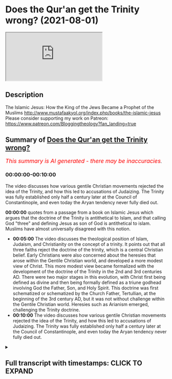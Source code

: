 # Does the Qur'an get the Trinity wrong? (2021-08-01)

<iframe loading='lazy' allow='autoplay' src='https://www.youtube.com/embed/qxUiBgt5eG0'></iframe>

## Description

The Islamic Jesus: How the King of the Jews Became a Prophet of the Muslims http://www.mustafaakyol.org/index.php/books/the-islamic-jesus
Please consider supporting my work on Patreon: https://www.patreon.com/Bloggingtheology?fan_landing=true

## Summary of [Does the Qur'an get the Trinity wrong?](https://www.youtube.com/watch?v=qxUiBgt5eG0)


*<span style="color:red; font-size:125%">This summary is AI generated - there may be inaccuracies</span>. [](/)*

### <a onclick="modifyYTiframeseektime('0')">00:00:00-00:10:00</a>

The video discusses how various gentile Christian movements rejected the idea of the Trinity, and how this led to accusations of Judaizing. The Trinity was fully established only half a century later at the Council of Constantinople, and even today the Aryan tendency never fully died out.

**<a onclick="modifyYTiframeseektime('0')">00:00:00</a>** quotes from a passage from a book on Islamic Jesus which argues that the doctrine of the Trinity is antithetical to Islam, and that calling God "three" and defining Jesus as son of God is antithetical to islam. Muslims have almost universally disagreed with this notion.
* **<a onclick="modifyYTiframeseektime('300')">00:05:00</a>** The video discusses the theological position of Islam, Judaism, and Christianity on the concept of a trinity. It points out that all three faiths reject the doctrine of the trinity, which is a central Christian belief. Early Christians were also concerned about the heresies that arose within the Gentile Christian world, and developed a more modest view of Christ. This more modest view became formalized with the development of the doctrine of the Trinity in the 2nd and 3rd centuries AD. There were two major stages in this evolution, with Christ first being defined as divine and then being formally defined as a triune godhead involving God the Father, Son, and Holy Spirit. This doctrine was first schematized or schematized by the Church Father, Tertullian, at the beginning of the 3rd century AD, but it was not without challenge within the Gentile Christian world. Heresies such as Arianism emerged, challenging the Trinity doctrine.
* **<a onclick="modifyYTiframeseektime('600')">00:10:00</a>** The video discusses how various gentile Christian movements rejected the idea of the Trinity, and how this led to accusations of Judaizing. The Trinity was fully established only half a century later at the Council of Constantinople, and even today the Aryan tendency never fully died out.

<details><summary><h2>Full transcript with timestamps: CLICK TO EXPAND</h2></summary>

<a onclick="modifyYTiframeseektime('1')">0:00:01</a> does the quran get the christian  
<a onclick="modifyYTiframeseektime('3')">0:00:03</a> doctrine of the trinity  
<a onclick="modifyYTiframeseektime('4')">0:00:04</a> wrong this is an accusation that's often  
<a onclick="modifyYTiframeseektime('6')">0:00:06</a> made by christians and  
<a onclick="modifyYTiframeseektime('8')">0:00:08</a> others when they read the quran and say  
<a onclick="modifyYTiframeseektime('10')">0:00:10</a> no no this is not what christian  
<a onclick="modifyYTiframeseektime('11')">0:00:11</a> theology teaches  
<a onclick="modifyYTiframeseektime('13')">0:00:13</a> about god and to help answer this  
<a onclick="modifyYTiframeseektime('16')">0:00:16</a> question i want to  
<a onclick="modifyYTiframeseektime('17')">0:00:17</a> quote from a brief passage from this  
<a onclick="modifyYTiframeseektime('20')">0:00:20</a> book the islamic jesus by mustafa akhil  
<a onclick="modifyYTiframeseektime('23')">0:00:23</a> how the king of the jews became a  
<a onclick="modifyYTiframeseektime('25')">0:00:25</a> prophet of the muslims  
<a onclick="modifyYTiframeseektime('27')">0:00:27</a> and he addresses this question on page  
<a onclick="modifyYTiframeseektime('30')">0:00:30</a> 107  
<a onclick="modifyYTiframeseektime('31')">0:00:31</a> in a section entitled the problem with  
<a onclick="modifyYTiframeseektime('34')">0:00:34</a> the trinity  
<a onclick="modifyYTiframeseektime('35')">0:00:35</a> and he writes if there is one single  
<a onclick="modifyYTiframeseektime('38')">0:00:38</a> concept in christian theology  
<a onclick="modifyYTiframeseektime('40')">0:00:40</a> that will never be accepted by muslims  
<a onclick="modifyYTiframeseektime('43')">0:00:43</a> it is the doctrine  
<a onclick="modifyYTiframeseektime('44')">0:00:44</a> of the trinity that god consists of the  
<a onclick="modifyYTiframeseektime('47')">0:00:47</a> father  
<a onclick="modifyYTiframeseektime('48')">0:00:48</a> the son and the holy spirit to islam  
<a onclick="modifyYTiframeseektime('51')">0:00:51</a> that is a very unabrahamic idea  
<a onclick="modifyYTiframeseektime('54')">0:00:54</a> that violates the absolute oneness of  
<a onclick="modifyYTiframeseektime('57')">0:00:57</a> god  
<a onclick="modifyYTiframeseektime('59')">0:00:59</a> hence the quran explicitly condemns the  
<a onclick="modifyYTiframeseektime('62')">0:01:02</a> trinity  
<a onclick="modifyYTiframeseektime('62')">0:01:02</a> in two explicit passages the first of  
<a onclick="modifyYTiframeseektime('65')">0:01:05</a> them  
<a onclick="modifyYTiframeseektime('66')">0:01:06</a> is a call to christians  
<a onclick="modifyYTiframeseektime('69')">0:01:09</a> people of the book do not go to excess  
<a onclick="modifyYTiframeseektime('72')">0:01:12</a> in your religion say nothing but the  
<a onclick="modifyYTiframeseektime('75')">0:01:15</a> truth about god  
<a onclick="modifyYTiframeseektime('76')">0:01:16</a> the messiah jesus son of mary was only  
<a onclick="modifyYTiframeseektime('79')">0:01:19</a> the messenger of god  
<a onclick="modifyYTiframeseektime('81')">0:01:21</a> and his word which he cast into mary  
<a onclick="modifyYTiframeseektime('84')">0:01:24</a> and a spirit from him so have faith in  
<a onclick="modifyYTiframeseektime('87')">0:01:27</a> god and his messengers do not say  
<a onclick="modifyYTiframeseektime('91')">0:01:31</a> three it is better that you stop  
<a onclick="modifyYTiframeseektime('94')">0:01:34</a> god is only one god he is too  
<a onclick="modifyYTiframeseektime('98')">0:01:38</a> glorious to have a son everything in the  
<a onclick="modifyYTiframeseektime('101')">0:01:41</a> heavens  
<a onclick="modifyYTiframeseektime('102')">0:01:42</a> and in the earth belongs to him god  
<a onclick="modifyYTiframeseektime('105')">0:01:45</a> suffices  
<a onclick="modifyYTiframeseektime('106')">0:01:46</a> as a guardian end quote  
<a onclick="modifyYTiframeseektime('110')">0:01:50</a> this passage leaves little doubt that  
<a onclick="modifyYTiframeseektime('112')">0:01:52</a> calling god  
<a onclick="modifyYTiframeseektime('113')">0:01:53</a> three and defining jesus as son of god  
<a onclick="modifyYTiframeseektime('116')">0:01:56</a> is antithetical to islam  
<a onclick="modifyYTiframeseektime('119')">0:01:59</a> even if we recall that sun in the arabic  
<a onclick="modifyYTiframeseektime('123')">0:02:03</a> context  
<a onclick="modifyYTiframeseektime('123')">0:02:03</a> meant physical sun and that is not what  
<a onclick="modifyYTiframeseektime('126')">0:02:06</a> christianity  
<a onclick="modifyYTiframeseektime('127')">0:02:07</a> implies for jesus the deification of the  
<a onclick="modifyYTiframeseektime('130')">0:02:10</a> son that is making him into god  
<a onclick="modifyYTiframeseektime('133')">0:02:13</a> which would make god three is clearly  
<a onclick="modifyYTiframeseektime('135')">0:02:15</a> rejected  
<a onclick="modifyYTiframeseektime('138')">0:02:18</a> the second chronic passage addressing  
<a onclick="modifyYTiframeseektime('140')">0:02:20</a> the trinity  
<a onclick="modifyYTiframeseektime('141')">0:02:21</a> has raised some questions though  
<a onclick="modifyYTiframeseektime('144')">0:02:24</a> for it describes the trinity that it  
<a onclick="modifyYTiframeseektime('146')">0:02:26</a> condemns  
<a onclick="modifyYTiframeseektime('147')">0:02:27</a> which seems to be an unusual formulation  
<a onclick="modifyYTiframeseektime('150')">0:02:30</a> of the doctrine  
<a onclick="modifyYTiframeseektime('152')">0:02:32</a> the quran reads those who say that god  
<a onclick="modifyYTiframeseektime('156')">0:02:36</a> is the third of three are unbelievers  
<a onclick="modifyYTiframeseektime('159')">0:02:39</a> there is no god but one god if they do  
<a onclick="modifyYTiframeseektime('163')">0:02:43</a> not stop  
<a onclick="modifyYTiframeseektime('163')">0:02:43</a> saying what they say a painful  
<a onclick="modifyYTiframeseektime('166')">0:02:46</a> punishment  
<a onclick="modifyYTiframeseektime('166')">0:02:46</a> will afflict those among them who are  
<a onclick="modifyYTiframeseektime('169')">0:02:49</a> unbelievers  
<a onclick="modifyYTiframeseektime('171')">0:02:51</a> end quote the unusualness here  
<a onclick="modifyYTiframeseektime('174')">0:02:54</a> is in the phrase god is the third of  
<a onclick="modifyYTiframeseektime('176')">0:02:56</a> three  
<a onclick="modifyYTiframeseektime('178')">0:02:58</a> although this may sound like the  
<a onclick="modifyYTiframeseektime('179')">0:02:59</a> doctrine of the trinity at first sight  
<a onclick="modifyYTiframeseektime('181')">0:03:01</a> it is not exactly applicable a  
<a onclick="modifyYTiframeseektime('184')">0:03:04</a> mainstream christian would not claim  
<a onclick="modifyYTiframeseektime('186')">0:03:06</a> god is the third of three but rather he  
<a onclick="modifyYTiframeseektime('189')">0:03:09</a> will claim that  
<a onclick="modifyYTiframeseektime('190')">0:03:10</a> there is one god with three expressions  
<a onclick="modifyYTiframeseektime('194')">0:03:14</a> or in fact three persons that is why it  
<a onclick="modifyYTiframeseektime('197')">0:03:17</a> has been long suggested  
<a onclick="modifyYTiframeseektime('199')">0:03:19</a> that what the quran condemns here is not  
<a onclick="modifyYTiframeseektime('201')">0:03:21</a> the trinity as we know it  
<a onclick="modifyYTiframeseektime('202')">0:03:22</a> but a deviant version of it a kind of  
<a onclick="modifyYTiframeseektime('205')">0:03:25</a> tritheism  
<a onclick="modifyYTiframeseektime('206')">0:03:26</a> or a belief in three separate gods  
<a onclick="modifyYTiframeseektime('210')">0:03:30</a> not uh that mainstream christians would  
<a onclick="modifyYTiframeseektime('212')">0:03:32</a> also  
<a onclick="modifyYTiframeseektime('213')">0:03:33</a> reject that may be a possible  
<a onclick="modifyYTiframeseektime('216')">0:03:36</a> interpretation of this verse  
<a onclick="modifyYTiframeseektime('219')">0:03:39</a> yet it is also possible to to read the  
<a onclick="modifyYTiframeseektime('222')">0:03:42</a> god  
<a onclick="modifyYTiframeseektime('222')">0:03:42</a> is the third of three phrase as a quote  
<a onclick="modifyYTiframeseektime('226')">0:03:46</a> intentional simplification to expose the  
<a onclick="modifyYTiframeseektime('229')">0:03:49</a> weakness of the trinity  
<a onclick="modifyYTiframeseektime('231')">0:03:51</a> when analyzed from a strictly  
<a onclick="modifyYTiframeseektime('233')">0:03:53</a> monotheistic perspective  
<a onclick="modifyYTiframeseektime('235')">0:03:55</a> of the quran now that last sentence is  
<a onclick="modifyYTiframeseektime('238')">0:03:58</a> actually a quote it's in quotation  
<a onclick="modifyYTiframeseektime('240')">0:04:00</a> marks uh from the encyclopedia of the  
<a onclick="modifyYTiframeseektime('242')">0:04:02</a> crown  
<a onclick="modifyYTiframeseektime('243')">0:04:03</a> an article by david thomas who had the  
<a onclick="modifyYTiframeseektime('245')">0:04:05</a> privilege of  
<a onclick="modifyYTiframeseektime('246')">0:04:06</a> interviewing on blogging theology a  
<a onclick="modifyYTiframeseektime('248')">0:04:08</a> month or two again professor  
<a onclick="modifyYTiframeseektime('249')">0:04:09</a> birmingham university and a specialist  
<a onclick="modifyYTiframeseektime('251')">0:04:11</a> in christian muslim  
<a onclick="modifyYTiframeseektime('252')">0:04:12</a> understanding and that's in his article  
<a onclick="modifyYTiframeseektime('256')">0:04:16</a> on the trinity trinity page 369 so  
<a onclick="modifyYTiframeseektime('259')">0:04:19</a> he argues and he's not always a  
<a onclick="modifyYTiframeseektime('261')">0:04:21</a> christian uh that  
<a onclick="modifyYTiframeseektime('263')">0:04:23</a> this phrase perhaps is a intentional  
<a onclick="modifyYTiframeseektime('266')">0:04:26</a> simplification to expose the weakness of  
<a onclick="modifyYTiframeseektime('269')">0:04:29</a> the trinity when analyzed  
<a onclick="modifyYTiframeseektime('270')">0:04:30</a> from the strictly monotheistic  
<a onclick="modifyYTiframeseektime('272')">0:04:32</a> perspective of the quran  
<a onclick="modifyYTiframeseektime('275')">0:04:35</a> so it's a polemical um criticism if you  
<a onclick="modifyYTiframeseektime('278')">0:04:38</a> like rather than  
<a onclick="modifyYTiframeseektime('279')">0:04:39</a> an academic description that would have  
<a onclick="modifyYTiframeseektime('281')">0:04:41</a> satisfied thomas aquinas for example  
<a onclick="modifyYTiframeseektime('284')">0:04:44</a> just to continue this author that is why  
<a onclick="modifyYTiframeseektime('288')">0:04:48</a> while some authors have argued that the  
<a onclick="modifyYTiframeseektime('290')">0:04:50</a> quran can be reconciled with the trinity  
<a onclick="modifyYTiframeseektime('293')">0:04:53</a> once both are properly understood  
<a onclick="modifyYTiframeseektime('295')">0:04:55</a> muslims have almost  
<a onclick="modifyYTiframeseektime('296')">0:04:56</a> universally disagreed with that notion  
<a onclick="modifyYTiframeseektime('300')">0:05:00</a> thinking that there is no way that the  
<a onclick="modifyYTiframeseektime('302')">0:05:02</a> idea of a triune god  
<a onclick="modifyYTiframeseektime('304')">0:05:04</a> trinity can be compatible with muslim  
<a onclick="modifyYTiframeseektime('307')">0:05:07</a> scripture  
<a onclick="modifyYTiframeseektime('308')">0:05:08</a> which emphatically states he is god  
<a onclick="modifyYTiframeseektime('311')">0:05:11</a> absolute oneness this has in fact been  
<a onclick="modifyYTiframeseektime('315')">0:05:15</a> established as the core  
<a onclick="modifyYTiframeseektime('317')">0:05:17</a> theological principle in islam tauhid  
<a onclick="modifyYTiframeseektime('321')">0:05:21</a> meaning attributing oneness  
<a onclick="modifyYTiframeseektime('324')">0:05:24</a> in contrast muslims point out christians  
<a onclick="modifyYTiframeseektime('327')">0:05:27</a> believe  
<a onclick="modifyYTiframeseektime('328')">0:05:28</a> in the opposite principle tasless  
<a onclick="modifyYTiframeseektime('331')">0:05:31</a> meaning attributing attributing  
<a onclick="modifyYTiframeseektime('334')">0:05:34</a> triuneness  
<a onclick="modifyYTiframeseektime('335')">0:05:35</a> attributing trioness of course islam  
<a onclick="modifyYTiframeseektime('339')">0:05:39</a> is not alone in its rejection of the  
<a onclick="modifyYTiframeseektime('341')">0:05:41</a> doctrine of the trinity  
<a onclick="modifyYTiframeseektime('342')">0:05:42</a> judaism two has the exact same position  
<a onclick="modifyYTiframeseektime('346')">0:05:46</a> on the unity of  
<a onclick="modifyYTiframeseektime('347')">0:05:47</a> god so orthodox jews and muslims are  
<a onclick="modifyYTiframeseektime('350')">0:05:50</a> completely in agreement have identical  
<a onclick="modifyYTiframeseektime('353')">0:05:53</a> conceptions of god  
<a onclick="modifyYTiframeseektime('354')">0:05:54</a> and of course jesus was a jew his  
<a onclick="modifyYTiframeseektime('356')">0:05:56</a> disciples were jewish moses was a jew  
<a onclick="modifyYTiframeseektime('359')">0:05:59</a> so they share with islam the same  
<a onclick="modifyYTiframeseektime('361')">0:06:01</a> conception  
<a onclick="modifyYTiframeseektime('362')">0:06:02</a> of the absolute oneness of god and  
<a onclick="modifyYTiframeseektime('364')">0:06:04</a> indeed even the early gospels  
<a onclick="modifyYTiframeseektime('366')">0:06:06</a> jesus asked what the greatest  
<a onclick="modifyYTiframeseektime('367')">0:06:07</a> commandment is and he replied according  
<a onclick="modifyYTiframeseektime('369')">0:06:09</a> to mark  
<a onclick="modifyYTiframeseektime('370')">0:06:10</a> hear o israel the lord our god is one  
<a onclick="modifyYTiframeseektime('374')">0:06:14</a> lord that's the shema which is repeated  
<a onclick="modifyYTiframeseektime('376')">0:06:16</a> every day by  
<a onclick="modifyYTiframeseektime('377')">0:06:17</a> pious jews so just to  
<a onclick="modifyYTiframeseektime('380')">0:06:20</a> uh continue uh no wonder that  
<a onclick="modifyYTiframeseektime('383')">0:06:23</a> jewish scholars especially in the middle  
<a onclick="modifyYTiframeseektime('385')">0:06:25</a> ages  
<a onclick="modifyYTiframeseektime('386')">0:06:26</a> engaged in many polemics with their  
<a onclick="modifyYTiframeseektime('388')">0:06:28</a> christian counterparts  
<a onclick="modifyYTiframeseektime('390')">0:06:30</a> refuting both the doctrine of the  
<a onclick="modifyYTiframeseektime('392')">0:06:32</a> trinity and also the  
<a onclick="modifyYTiframeseektime('394')">0:06:34</a> prefigurations christians found for it  
<a onclick="modifyYTiframeseektime('397')">0:06:37</a> in the old testament  
<a onclick="modifyYTiframeseektime('398')">0:06:38</a> often with stretches of the imagination  
<a onclick="modifyYTiframeseektime('402')">0:06:42</a> as early as the third century a.d rabbi  
<a onclick="modifyYTiframeseektime('405')">0:06:45</a> simlay plans that right a talmudic sage  
<a onclick="modifyYTiframeseektime('408')">0:06:48</a> in other words he's one of those  
<a onclick="modifyYTiframeseektime('410')">0:06:50</a> writers on the talmud the  
<a onclick="modifyYTiframeseektime('413')">0:06:53</a> the collection of jewish writings had to  
<a onclick="modifyYTiframeseektime('415')">0:06:55</a> explain  
<a onclick="modifyYTiframeseektime('416')">0:06:56</a> to christians that the hebrew words el  
<a onclick="modifyYTiframeseektime('420')">0:07:00</a> and elohim and yahweh used for god  
<a onclick="modifyYTiframeseektime('424')">0:07:04</a> do not hint at any trinity  
<a onclick="modifyYTiframeseektime('428')">0:07:08</a> but rather connote one and the same  
<a onclick="modifyYTiframeseektime('430')">0:07:10</a> person  
<a onclick="modifyYTiframeseektime('431')">0:07:11</a> as one would say king or emperor or  
<a onclick="modifyYTiframeseektime('434')">0:07:14</a> augustus that's the actual example that  
<a onclick="modifyYTiframeseektime('436')">0:07:16</a> was used  
<a onclick="modifyYTiframeseektime('439')">0:07:19</a> naturally jewish christians also  
<a onclick="modifyYTiframeseektime('441')">0:07:21</a> rejected the doctrine of the trinity as  
<a onclick="modifyYTiframeseektime('443')">0:07:23</a> well now the jewish christians were the  
<a onclick="modifyYTiframeseektime('445')">0:07:25</a> earliest  
<a onclick="modifyYTiframeseektime('446')">0:07:26</a> christians um some of whom uh believed  
<a onclick="modifyYTiframeseektime('450')">0:07:30</a> in the virgin birth some  
<a onclick="modifyYTiframeseektime('451')">0:07:31</a> didn't but none of them believed jesus  
<a onclick="modifyYTiframeseektime('453')">0:07:33</a> was god they thought he was the messiah  
<a onclick="modifyYTiframeseektime('455')">0:07:35</a> great prophet  
<a onclick="modifyYTiframeseektime('456')">0:07:36</a> of god and they became this is me  
<a onclick="modifyYTiframeseektime('458')">0:07:38</a> speaking now not the book  
<a onclick="modifyYTiframeseektime('460')">0:07:40</a> uh they came to be called the ebionites  
<a onclick="modifyYTiframeseektime('462')">0:07:42</a> in the second century and were  
<a onclick="modifyYTiframeseektime('464')">0:07:44</a> rejected by the emerging catholic church  
<a onclick="modifyYTiframeseektime('467')">0:07:47</a> as heretics so the original followers of  
<a onclick="modifyYTiframeseektime('470')">0:07:50</a> jesus were seen as heretics by the  
<a onclick="modifyYTiframeseektime('471')">0:07:51</a> church ultimately  
<a onclick="modifyYTiframeseektime('473')">0:07:53</a> as it came into being in the second and  
<a onclick="modifyYTiframeseektime('475')">0:07:55</a> third centuries  
<a onclick="modifyYTiframeseektime('477')">0:07:57</a> although their documents the jewish  
<a onclick="modifyYTiframeseektime('479')">0:07:59</a> christian documents show that they call  
<a onclick="modifyYTiframeseektime('481')">0:08:01</a> jesus  
<a onclick="modifyYTiframeseektime('482')">0:08:02</a> son of god they apparently understood  
<a onclick="modifyYTiframeseektime('484')">0:08:04</a> this term  
<a onclick="modifyYTiframeseektime('485')">0:08:05</a> in the hebrew sense which did not imply  
<a onclick="modifyYTiframeseektime('489')">0:08:09</a> any divinity for jesus of course in the  
<a onclick="modifyYTiframeseektime('492')">0:08:12</a> hebrew scriptures  
<a onclick="modifyYTiframeseektime('493')">0:08:13</a> many people are called sons of god david  
<a onclick="modifyYTiframeseektime('496')">0:08:16</a> is called son of god in the psalms  
<a onclick="modifyYTiframeseektime('498')">0:08:18</a> and so on a passage in the  
<a onclick="modifyYTiframeseektime('500')">0:08:20</a> pseudo-clementine  
<a onclick="modifyYTiframeseektime('502')">0:08:22</a> homilies this is a jewish christian work  
<a onclick="modifyYTiframeseektime('504')">0:08:24</a> gives a remarkable glimpse of this view  
<a onclick="modifyYTiframeseektime('507')">0:08:27</a> in an imaginary dialogue between peter  
<a onclick="modifyYTiframeseektime('510')">0:08:30</a> the apostle  
<a onclick="modifyYTiframeseektime('511')">0:08:31</a> with whom the author identifies and  
<a onclick="modifyYTiframeseektime('513')">0:08:33</a> simon who is presented as having  
<a onclick="modifyYTiframeseektime('515')">0:08:35</a> erroneous views about christ  
<a onclick="modifyYTiframeseektime('519')">0:08:39</a> peter says our lord neither asserted  
<a onclick="modifyYTiframeseektime('522')">0:08:42</a> there were gods except the creator of  
<a onclick="modifyYTiframeseektime('525')">0:08:45</a> all  
<a onclick="modifyYTiframeseektime('526')">0:08:46</a> nor did he proclaim himself to be god  
<a onclick="modifyYTiframeseektime('529')">0:08:49</a> in response simon asked he's the the bad  
<a onclick="modifyYTiframeseektime('532')">0:08:52</a> guy i guess  
<a onclick="modifyYTiframeseektime('533')">0:08:53</a> does it not seem to you then that he who  
<a onclick="modifyYTiframeseektime('535')">0:08:55</a> comes from god  
<a onclick="modifyYTiframeseektime('537')">0:08:57</a> is god and peter replies  
<a onclick="modifyYTiframeseektime('540')">0:09:00</a> tell us how this is possible for we  
<a onclick="modifyYTiframeseektime('543')">0:09:03</a> cannot affirm this  
<a onclick="modifyYTiframeseektime('544')">0:09:04</a> because we did not hear it from him end  
<a onclick="modifyYTiframeseektime('548')">0:09:08</a> quote  
<a onclick="modifyYTiframeseektime('549')">0:09:09</a> the passage also has the notable title  
<a onclick="modifyYTiframeseektime('551')">0:09:11</a> christ  
<a onclick="modifyYTiframeseektime('552')">0:09:12</a> not god but son of god  
<a onclick="modifyYTiframeseektime('556')">0:09:16</a> the evolution from this more modest  
<a onclick="modifyYTiframeseektime('558')">0:09:18</a> christology to the doctrine of the  
<a onclick="modifyYTiframeseektime('560')">0:09:20</a> trinity had two  
<a onclick="modifyYTiframeseektime('561')">0:09:21</a> major stages historically first christ  
<a onclick="modifyYTiframeseektime('564')">0:09:24</a> was defined  
<a onclick="modifyYTiframeseektime('565')">0:09:25</a> as divine then a triune godhead was  
<a onclick="modifyYTiframeseektime('570')">0:09:30</a> formalized  
<a onclick="modifyYTiframeseektime('571')">0:09:31</a> involving god the father the scot the  
<a onclick="modifyYTiframeseektime('574')">0:09:34</a> son  
<a onclick="modifyYTiframeseektime('574')">0:09:34</a> and god the holy spirit the formula  
<a onclick="modifyYTiframeseektime('578')">0:09:38</a> was first schematicized or schematized  
<a onclick="modifyYTiframeseektime('582')">0:09:42</a> by the church father tattalian at the  
<a onclick="modifyYTiframeseektime('585')">0:09:45</a> beginning of the third  
<a onclick="modifyYTiframeseektime('586')">0:09:46</a> century or some 170 years after the  
<a onclick="modifyYTiframeseektime('589')">0:09:49</a> passing of jesus  
<a onclick="modifyYTiframeseektime('591')">0:09:51</a> but it did not go unchallenged within  
<a onclick="modifyYTiframeseektime('594')">0:09:54</a> the gentile christian world itself  
<a onclick="modifyYTiframeseektime('596')">0:09:56</a> there emerged various heresies in the  
<a onclick="modifyYTiframeseektime('599')">0:09:59</a> second  
<a onclick="modifyYTiframeseektime('600')">0:10:00</a> third and fourth century all of which  
<a onclick="modifyYTiframeseektime('602')">0:10:02</a> denied the divinity  
<a onclick="modifyYTiframeseektime('604')">0:10:04</a> of christ they insisted  
<a onclick="modifyYTiframeseektime('607')">0:10:07</a> that jesus was subordinate quote unquote  
<a onclick="modifyYTiframeseektime('610')">0:10:10</a> to god  
<a onclick="modifyYTiframeseektime('611')">0:10:11</a> or that he was adopted by him at the  
<a onclick="modifyYTiframeseektime('613')">0:10:13</a> time of his baptism  
<a onclick="modifyYTiframeseektime('615')">0:10:15</a> or resurrection known  
<a onclick="modifyYTiframeseektime('618')">0:10:18</a> under names uh such as anomianism  
<a onclick="modifyYTiframeseektime('621')">0:10:21</a> dynamic montanism percilianism  
<a onclick="modifyYTiframeseektime('624')">0:10:24</a> these currents had slight differences  
<a onclick="modifyYTiframeseektime('627')">0:10:27</a> but they  
<a onclick="modifyYTiframeseektime('628')">0:10:28</a> all rejected the trinity so these are  
<a onclick="modifyYTiframeseektime('630')">0:10:30</a> gentile christian movements  
<a onclick="modifyYTiframeseektime('632')">0:10:32</a> in addition to the original jewish  
<a onclick="modifyYTiframeseektime('633')">0:10:33</a> christian movement and they all rejected  
<a onclick="modifyYTiframeseektime('635')">0:10:35</a> the idea  
<a onclick="modifyYTiframeseektime('636')">0:10:36</a> of the divinity of christ and they were  
<a onclick="modifyYTiframeseektime('638')">0:10:38</a> in opposition to  
<a onclick="modifyYTiframeseektime('639')">0:10:39</a> the emerging catholic understanding uh  
<a onclick="modifyYTiframeseektime('642')">0:10:42</a> of the creeds and the councils nicaea  
<a onclick="modifyYTiframeseektime('644')">0:10:44</a> khalsa  
<a onclick="modifyYTiframeseektime('645')">0:10:45</a> ephesus etc the most influential of  
<a onclick="modifyYTiframeseektime('649')">0:10:49</a> these heresies is gentile heresies was  
<a onclick="modifyYTiframeseektime('651')">0:10:51</a> aryanism named after aries  
<a onclick="modifyYTiframeseektime('654')">0:10:54</a> who died in 336 a.d  
<a onclick="modifyYTiframeseektime('658')">0:10:58</a> now he was a priest in alexandria that's  
<a onclick="modifyYTiframeseektime('660')">0:11:00</a> in egypt  
<a onclick="modifyYTiframeseektime('661')">0:11:01</a> who insisted that christ was created  
<a onclick="modifyYTiframeseektime('664')">0:11:04</a> that quote there was a time when he was  
<a onclick="modifyYTiframeseektime('668')">0:11:08</a> not now this is  
<a onclick="modifyYTiframeseektime('669')">0:11:09</a> uh the key slogan of aries there was a  
<a onclick="modifyYTiframeseektime('673')">0:11:13</a> time when he  
<a onclick="modifyYTiframeseektime('674')">0:11:14</a> was not jesus so he didn't always exist  
<a onclick="modifyYTiframeseektime('676')">0:11:16</a> so unlike god  
<a onclick="modifyYTiframeseektime('677')">0:11:17</a> he was a creative being who came into  
<a onclick="modifyYTiframeseektime('680')">0:11:20</a> existence  
<a onclick="modifyYTiframeseektime('682')">0:11:22</a> christ was therefore son of god not  
<a onclick="modifyYTiframeseektime('684')">0:11:24</a> divine by  
<a onclick="modifyYTiframeseektime('685')">0:11:25</a> nature but only by grace and adoption  
<a onclick="modifyYTiframeseektime('689')">0:11:29</a> this was a theology not too far from  
<a onclick="modifyYTiframeseektime('692')">0:11:32</a> jewish christianity  
<a onclick="modifyYTiframeseektime('694')">0:11:34</a> and no wonder the aryans were accused of  
<a onclick="modifyYTiframeseektime('696')">0:11:36</a> being judaizers  
<a onclick="modifyYTiframeseektime('697')">0:11:37</a> judaizers in other words making  
<a onclick="modifyYTiframeseektime('699')">0:11:39</a> christianity jewish  
<a onclick="modifyYTiframeseektime('702')">0:11:42</a> as a response to aryanism orthodoxy that  
<a onclick="modifyYTiframeseektime('705')">0:11:45</a> is the  
<a onclick="modifyYTiframeseektime('706')">0:11:46</a> the bearers of catholic right belief now  
<a onclick="modifyYTiframeseektime('709')">0:11:49</a> under the rulership of the emperor  
<a onclick="modifyYTiframeseektime('712')">0:11:52</a> constantine  
<a onclick="modifyYTiframeseektime('713')">0:11:53</a> was established at the council of nicaea  
<a onclick="modifyYTiframeseektime('716')">0:11:56</a> in  
<a onclick="modifyYTiframeseektime('717')">0:11:57</a> ad325 and at nicaea as we know  
<a onclick="modifyYTiframeseektime('720')">0:12:00</a> it was decreed that jesus obviously  
<a onclick="modifyYTiframeseektime('722')">0:12:02</a> majority vote by the way  
<a onclick="modifyYTiframeseektime('723')">0:12:03</a> he actually voted on this and the  
<a onclick="modifyYTiframeseektime('725')">0:12:05</a> majority voted for it  
<a onclick="modifyYTiframeseektime('726')">0:12:06</a> and those that disagreed only a handful  
<a onclick="modifyYTiframeseektime('729')">0:12:09</a> were sent into exile  
<a onclick="modifyYTiframeseektime('730')">0:12:10</a> people knew in advance if they didn't go  
<a onclick="modifyYTiframeseektime('732')">0:12:12</a> along with the the emperor  
<a onclick="modifyYTiframeseektime('735')">0:12:15</a> who wanted this creed passed that they  
<a onclick="modifyYTiframeseektime('737')">0:12:17</a> would be punished  
<a onclick="modifyYTiframeseektime('738')">0:12:18</a> so it's quite an incentive to vote the  
<a onclick="modifyYTiframeseektime('740')">0:12:20</a> right way of course  
<a onclick="modifyYTiframeseektime('742')">0:12:22</a> so uh at nicaea it was decreed that  
<a onclick="modifyYTiframeseektime('744')">0:12:24</a> jesus is  
<a onclick="modifyYTiframeseektime('745')">0:12:25</a> begotten not made whatever that means  
<a onclick="modifyYTiframeseektime('749')">0:12:29</a> and of one substance with the father  
<a onclick="modifyYTiframeseektime('752')">0:12:32</a> the greek word is homorucion by the way  
<a onclick="modifyYTiframeseektime('755')">0:12:35</a> means one being or one substance  
<a onclick="modifyYTiframeseektime('757')">0:12:37</a> a doctrine to which all catholics and  
<a onclick="modifyYTiframeseektime('760')">0:12:40</a> most protestants still adhere  
<a onclick="modifyYTiframeseektime('761')">0:12:41</a> so this is still the official teaching  
<a onclick="modifyYTiframeseektime('763')">0:12:43</a> of most christians  
<a onclick="modifyYTiframeseektime('765')">0:12:45</a> in the world today the full doctrine of  
<a onclick="modifyYTiframeseektime('768')">0:12:48</a> the trinity was established only half a  
<a onclick="modifyYTiframeseektime('770')">0:12:50</a> century later in 381  
<a onclick="modifyYTiframeseektime('772')">0:12:52</a> at the council of constantinople  
<a onclick="modifyYTiframeseektime('776')">0:12:56</a> yet the aryan tendency never fully died  
<a onclick="modifyYTiframeseektime('779')">0:12:59</a> out  
<a onclick="modifyYTiframeseektime('781')">0:13:01</a> and as the archetypal heresy it would  
<a onclick="modifyYTiframeseektime('784')">0:13:04</a> rather  
<a onclick="modifyYTiframeseektime('784')">0:13:04</a> come back again and again  
<a onclick="modifyYTiframeseektime('788')">0:13:08</a> and that's the end of the quote from  
<a onclick="modifyYTiframeseektime('790')">0:13:10</a> this book  
<a onclick="modifyYTiframeseektime('791')">0:13:11</a> so there's a lot going on in the quran i  
<a onclick="modifyYTiframeseektime('793')">0:13:13</a> think it's much more sophisticated  
<a onclick="modifyYTiframeseektime('795')">0:13:15</a> uh in its polemics of christianity than  
<a onclick="modifyYTiframeseektime('798')">0:13:18</a> its detractors think uh there is and  
<a onclick="modifyYTiframeseektime('802')">0:13:22</a> this is recognized by  
<a onclick="modifyYTiframeseektime('804')">0:13:24</a> uh even western scholars today of the  
<a onclick="modifyYTiframeseektime('806')">0:13:26</a> quran they recognize  
<a onclick="modifyYTiframeseektime('808')">0:13:28</a> the subtlety and the nuance that's going  
<a onclick="modifyYTiframeseektime('810')">0:13:30</a> on with the quran  
<a onclick="modifyYTiframeseektime('811')">0:13:31</a> and that uh it's uh polemically engaging  
<a onclick="modifyYTiframeseektime('814')">0:13:34</a> the christian doctrine  
<a onclick="modifyYTiframeseektime('815')">0:13:35</a> the quran is not a it might be an  
<a onclick="modifyYTiframeseektime('817')">0:13:37</a> encyclopedia christian doctrine  
<a onclick="modifyYTiframeseektime('819')">0:13:39</a> it is refuting and exposing the weakness  
<a onclick="modifyYTiframeseektime('822')">0:13:42</a> of the doctrine  
<a onclick="modifyYTiframeseektime('823')">0:13:43</a> in in a pretty unique way um  
<a onclick="modifyYTiframeseektime('826')">0:13:46</a> so i hope that was of interest i found  
<a onclick="modifyYTiframeseektime('828')">0:13:48</a> this fascinating there's  
<a onclick="modifyYTiframeseektime('830')">0:13:50</a> there's lots more material actually in  
<a onclick="modifyYTiframeseektime('832')">0:13:52</a> this uh very good book and i do  
<a onclick="modifyYTiframeseektime('834')">0:13:54</a> recommend you uh read it and i might  
<a onclick="modifyYTiframeseektime('836')">0:13:56</a> make some more  
<a onclick="modifyYTiframeseektime('837')">0:13:57</a> uh short videos on other aspects of  
<a onclick="modifyYTiframeseektime('840')">0:14:00</a> um islamic christology in other words  
<a onclick="modifyYTiframeseektime('843')">0:14:03</a> what muslims think about christia  
<a onclick="modifyYTiframeseektime('844')">0:14:04</a> jesus and vis-a-vis the bible and  
<a onclick="modifyYTiframeseektime('847')">0:14:07</a> christianity  
<a onclick="modifyYTiframeseektime('848')">0:14:08</a> until next time  

</details>

